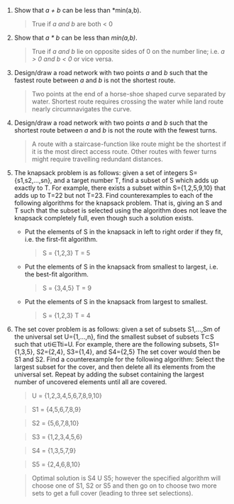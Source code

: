 1.  Show that *a + b* can be less than *min(a,b).

    > True if *a and b* are both  < 0

2. Show that *a * b* can be less than *min(a,b)*.

    > True if *a and b* lie on opposite sides of 0 on the number line; i.e. *a > 0 and b < 0* or vice   versa.

3. Design/draw a road network with two points *a* and *b* such that the fastest route between *a* and *b* is not the shortest route.

    > Two points at the end of a horse-shoe shaped curve separated by water. Shortest route requires crossing the water while land route
nearly circumnavigates the curve.

4. Design/draw a road network with two points *a* and *b* such that the shortest route between *a* and *b* is not the route with the fewest turns.

    > A route with a staircase-function like route might be the shortest if it is the most direct access route. Other routes with fewer turns might require travelling redundant distances.
    
5. The knapsack problem is as follows: given a set of integers S={s1,s2,…,sn}, and a target number T, find a subset of S which adds up exactly to T. For example, there exists a subset within S={1,2,5,9,10} that adds up to T=22 but not T=23. Find counterexamples to each of the following algorithms for the knapsack problem. That is, giving an S and T such that the subset is selected using the algorithm does not leave the knapsack completely full, even though such a solution exists.

    - Put the elements of S in the knapsack in left to right order if they fit, i.e. the first-fit algorithm.
    
        > S = {1,2,3} T = 5        
    
    - Put the elements of S in the knapsack from smallest to largest, i.e. the best-fit algorithm.
        
        > S = {3,4,5} T = 9
        
    - Put the elements of S in the knapsack from largest to smallest.
        
        > S = {1,2,3} T = 4

6. The set cover problem is as follows: given a set of subsets S1,...,Sm of the universal set U={1,...,n}, find the smallest subset of subsets T⊂S such that ∪ti∈Tti=U. For example, there are the following subsets, S1={1,3,5}, S2={2,4}, S3={1,4}, and S4={2,5} The set cover would then be S1 and S2. Find a counterexample for the following algorithm: Select the largest subset for the cover, and then delete all its elements from the universal set. Repeat by adding the subset containing the largest number of uncovered elements until all are covered.

    > U = {1,2,3,4,5,6,7,8,9,10}
    
    > S1 = {4,5,6,7,8,9}
    
    > S2 = {5,6,7,8,10}
    
    > S3 = {1,2,3,4,5,6}
    
    > S4 = {1,3,5,7,9}
    
    > S5 = {2,4,6,8,10}
    
    > Optimal solution is S4 U S5; however the specified algorithm will choose one of S1, S2 or S5 and then go on to choose two more sets to get a full cover (leading to three set selections).
